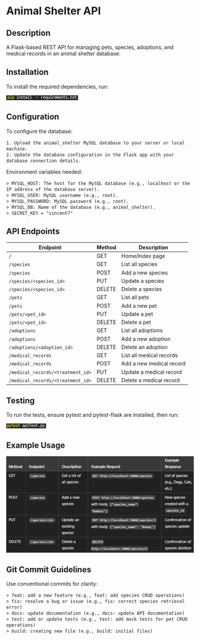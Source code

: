 # Animal Shelter API

## Description

A Flask-based REST API for managing pets, species, adoptions, and medical records in an animal shelter database.

## Installation

To install the required dependencies, run:

![API Endpoints](image/requirements.png)

## Configuration

To configure the database:

    1. Upload the animal_shelter MySQL database to your server or local machine. 
    2. Update the database configuration in the Flask app with your database connection details.

Environment variables needed:

    > MYSQL_HOST: The host for the MySQL database (e.g., localhost or the IP address of the database server).
    > MYSQL_USER: MySQL username (e.g., root).
    > MYSQL_PASSWORD: MySQL password (e.g., root).
    > MYSQL_DB: Name of the database (e.g., animal_shelter).
    > SECRET_KEY = "vincent7"

## API Endpoints

| Endpoint                     | Method | Description                   |
|------------------------------|--------|-------------------------------|
| `/`                          | GET    | Home/Index page               |
| `/species`                   | GET    | List all species              |
| `/species`                   | POST   | Add a new species             |
| `/species/<species_id>`      | PUT    | Update a species              |
| `/species/<species_id>`      | DELETE | Delete a species              |
| `/pets`                      | GET    | List all pets                 |
| `/pets`                      | POST   | Add a new pet                 |
| `/pets/<pet_id>`             | PUT    | Update a pet                  |
| `/pets/<pet_id>`             | DELETE | Delete a pet                  |
| `/adoptions`                 | GET    | List all adoptions            |
| `/adoptions`                 | POST   | Add a new adoption            |
| `/adoptions/<adoption_id>`   | DELETE | Delete an adoption            |
| `/medical_records`           | GET    | List all medical records      |
| `/medical_records`           | POST   | Add a new medical record      |
| `/medical_records/<treatment_id>` | PUT    | Update a medical record       |
| `/medical_records/<treatment_id>` | DELETE | Delete a medical record       |


## Testing

To run the tests, ensure pytest and pytest-flask are installed, then run:

![Testing Image](image/test.png)

## Example Usage

![Example Usage](image/example.png)

## Git Commit Guidelines

Use conventional commits for clarity:

    > feat: add a new feature (e.g., feat: add species CRUD operations)
    > fix: resolve a bug or issue (e.g., fix: correct species retrieval error)
    > docs: update documentation (e.g., docs: update API documentation)
    > test: add or update tests (e.g., test: add mock tests for pet CRUD operations)
    > build: creating new file (e.g., build: initial files)

